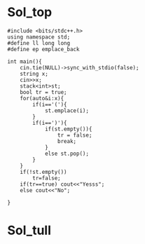 # Sol_top

    #include <bits/stdc++.h>
    using namespace std;
    #define ll long long
    #define ep emplace_back
    
    int main(){
        cin.tie(NULL)->sync_with_stdio(false);
        string x;
        cin>>x;
        stack<int>st;
        bool tr = true;
        for(auto&i:x){
            if(i=='('){
                st.emplace(i);
            }
            if(i==')'){
                if(st.empty()){
                    tr = false;
                    break;
                }
                else st.pop();
            }
        }
        if(!st.empty())
            tr=false;
        if(tr==true) cout<<"Yesss";
        else cout<<"No";

    }

# Sol_tull
